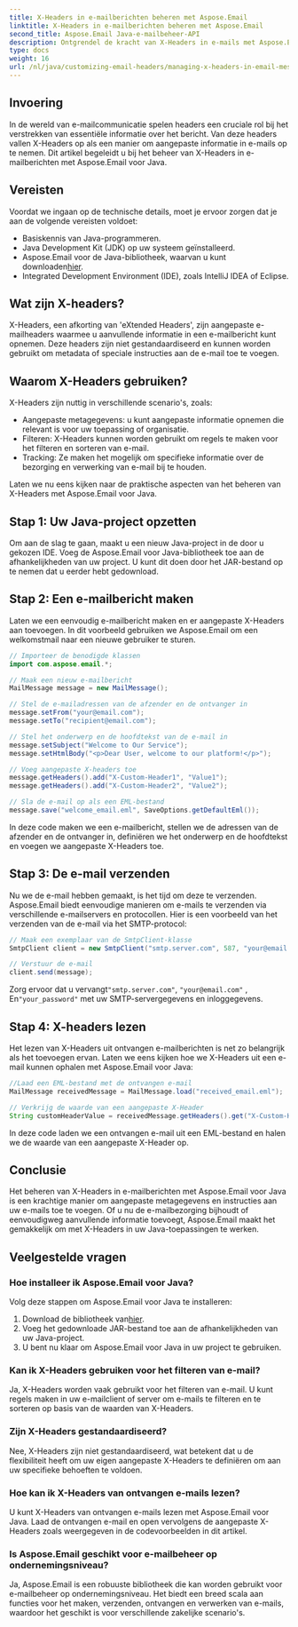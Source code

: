 ```yaml
---
title: X-Headers in e-mailberichten beheren met Aspose.Email
linktitle: X-Headers in e-mailberichten beheren met Aspose.Email
second_title: Aspose.Email Java-e-mailbeheer-API
description: Ontgrendel de kracht van X-Headers in e-mails met Aspose.Email voor Java. Leer hoe u aangepaste metagegevens beheert en de e-mailverwerking verbetert.
type: docs
weight: 16
url: /nl/java/customizing-email-headers/managing-x-headers-in-email-messages/
---
```


## Invoering

In de wereld van e-mailcommunicatie spelen headers een cruciale rol bij het verstrekken van essentiële informatie over het bericht. Van deze headers vallen X-Headers op als een manier om aangepaste informatie in e-mails op te nemen. Dit artikel begeleidt u bij het beheer van X-Headers in e-mailberichten met Aspose.Email voor Java.

## Vereisten

Voordat we ingaan op de technische details, moet je ervoor zorgen dat je aan de volgende vereisten voldoet:

- Basiskennis van Java-programmeren.
- Java Development Kit (JDK) op uw systeem geïnstalleerd.
-  Aspose.Email voor de Java-bibliotheek, waarvan u kunt downloaden[hier](https://releases.aspose.com/email/java/).
- Integrated Development Environment (IDE), zoals IntelliJ IDEA of Eclipse.

## Wat zijn X-headers?

X-Headers, een afkorting van 'eXtended Headers', zijn aangepaste e-mailheaders waarmee u aanvullende informatie in een e-mailbericht kunt opnemen. Deze headers zijn niet gestandaardiseerd en kunnen worden gebruikt om metadata of speciale instructies aan de e-mail toe te voegen.

## Waarom X-Headers gebruiken?

X-Headers zijn nuttig in verschillende scenario's, zoals:

- Aangepaste metagegevens: u kunt aangepaste informatie opnemen die relevant is voor uw toepassing of organisatie.
- Filteren: X-Headers kunnen worden gebruikt om regels te maken voor het filteren en sorteren van e-mail.
- Tracking: Ze maken het mogelijk om specifieke informatie over de bezorging en verwerking van e-mail bij te houden.

Laten we nu eens kijken naar de praktische aspecten van het beheren van X-Headers met Aspose.Email voor Java.

## Stap 1: Uw Java-project opzetten

Om aan de slag te gaan, maakt u een nieuw Java-project in de door u gekozen IDE. Voeg de Aspose.Email voor Java-bibliotheek toe aan de afhankelijkheden van uw project. U kunt dit doen door het JAR-bestand op te nemen dat u eerder hebt gedownload.

## Stap 2: Een e-mailbericht maken

Laten we een eenvoudig e-mailbericht maken en er aangepaste X-Headers aan toevoegen. In dit voorbeeld gebruiken we Aspose.Email om een welkomstmail naar een nieuwe gebruiker te sturen.

```java
// Importeer de benodigde klassen
import com.aspose.email.*;

// Maak een nieuw e-mailbericht
MailMessage message = new MailMessage();

// Stel de e-mailadressen van de afzender en de ontvanger in
message.setFrom("your@email.com");
message.setTo("recipient@email.com");

// Stel het onderwerp en de hoofdtekst van de e-mail in
message.setSubject("Welcome to Our Service");
message.setHtmlBody("<p>Dear User, welcome to our platform!</p>");

// Voeg aangepaste X-headers toe
message.getHeaders().add("X-Custom-Header1", "Value1");
message.getHeaders().add("X-Custom-Header2", "Value2");

// Sla de e-mail op als een EML-bestand
message.save("welcome_email.eml", SaveOptions.getDefaultEml());
```

In deze code maken we een e-mailbericht, stellen we de adressen van de afzender en de ontvanger in, definiëren we het onderwerp en de hoofdtekst en voegen we aangepaste X-Headers toe.

## Stap 3: De e-mail verzenden

Nu we de e-mail hebben gemaakt, is het tijd om deze te verzenden. Aspose.Email biedt eenvoudige manieren om e-mails te verzenden via verschillende e-mailservers en protocollen. Hier is een voorbeeld van het verzenden van de e-mail via het SMTP-protocol:

```java
// Maak een exemplaar van de SmtpClient-klasse
SmtpClient client = new SmtpClient("smtp.server.com", 587, "your@email.com", "your_password");

// Verstuur de e-mail
client.send(message);
```

 Zorg ervoor dat u vervangt`"smtp.server.com"`, `"your@email.com"` , En`"your_password"` met uw SMTP-servergegevens en inloggegevens.

## Stap 4: X-headers lezen

Het lezen van X-Headers uit ontvangen e-mailberichten is net zo belangrijk als het toevoegen ervan. Laten we eens kijken hoe we X-Headers uit een e-mail kunnen ophalen met Aspose.Email voor Java:

```java
//Laad een EML-bestand met de ontvangen e-mail
MailMessage receivedMessage = MailMessage.load("received_email.eml");

// Verkrijg de waarde van een aangepaste X-Header
String customHeaderValue = receivedMessage.getHeaders().get("X-Custom-Header1");
```

In deze code laden we een ontvangen e-mail uit een EML-bestand en halen we de waarde van een aangepaste X-Header op.

## Conclusie

Het beheren van X-Headers in e-mailberichten met Aspose.Email voor Java is een krachtige manier om aangepaste metagegevens en instructies aan uw e-mails toe te voegen. Of u nu de e-mailbezorging bijhoudt of eenvoudigweg aanvullende informatie toevoegt, Aspose.Email maakt het gemakkelijk om met X-Headers in uw Java-toepassingen te werken.

## Veelgestelde vragen

### Hoe installeer ik Aspose.Email voor Java?

Volg deze stappen om Aspose.Email voor Java te installeren:
1.  Download de bibliotheek van[hier](https://releases.aspose.com/email/java/).
2. Voeg het gedownloade JAR-bestand toe aan de afhankelijkheden van uw Java-project.
3. U bent nu klaar om Aspose.Email voor Java in uw project te gebruiken.

### Kan ik X-Headers gebruiken voor het filteren van e-mail?

Ja, X-Headers worden vaak gebruikt voor het filteren van e-mail. U kunt regels maken in uw e-mailclient of server om e-mails te filteren en te sorteren op basis van de waarden van X-Headers.

### Zijn X-Headers gestandaardiseerd?

Nee, X-Headers zijn niet gestandaardiseerd, wat betekent dat u de flexibiliteit heeft om uw eigen aangepaste X-Headers te definiëren om aan uw specifieke behoeften te voldoen.

### Hoe kan ik X-Headers van ontvangen e-mails lezen?

U kunt X-Headers van ontvangen e-mails lezen met Aspose.Email voor Java. Laad de ontvangen e-mail en open vervolgens de aangepaste X-Headers zoals weergegeven in de codevoorbeelden in dit artikel.

### Is Aspose.Email geschikt voor e-mailbeheer op ondernemingsniveau?

Ja, Aspose.Email is een robuuste bibliotheek die kan worden gebruikt voor e-mailbeheer op ondernemingsniveau. Het biedt een breed scala aan functies voor het maken, verzenden, ontvangen en verwerken van e-mails, waardoor het geschikt is voor verschillende zakelijke scenario's.
